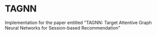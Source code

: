 # TAGNN
Implementation for the paper entitled "TAGNN: Target Attentive Graph Neural Networks for Session-based Recommendation"
